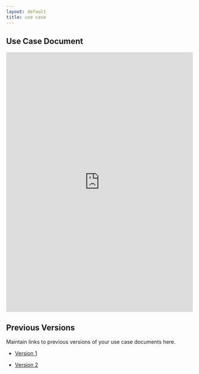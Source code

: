 ```yaml
---
layout: default
title: use case
---
```


## Use Case Document

<iframe src="https://docs.google.com/document/d/e/2PACX-1vQq2Yp37-4I4R2E0pjHmPH32L2rWY9t5PA9rgxzZwaWQBxQO4cAt8PoXGjEbN3czg/pub?embedded=true" style="width: 100%;height: 700px;border: none;"></iframe>

## Previous Versions

<p class="message-highlight">Maintain links to previous versions of your use case documents here.</p>

- [Version 1](https://drive.google.com/file/d/1kq_SQHAWdND2sZbjd5Xj1BiiQ9DK-jtY/view?usp=sharing)

- [Version 2](https://drive.google.com/file/d/1bPs8H65NdP4hHz0ZIkvQP0344YH1T0XZ/view?usp=sharing)
